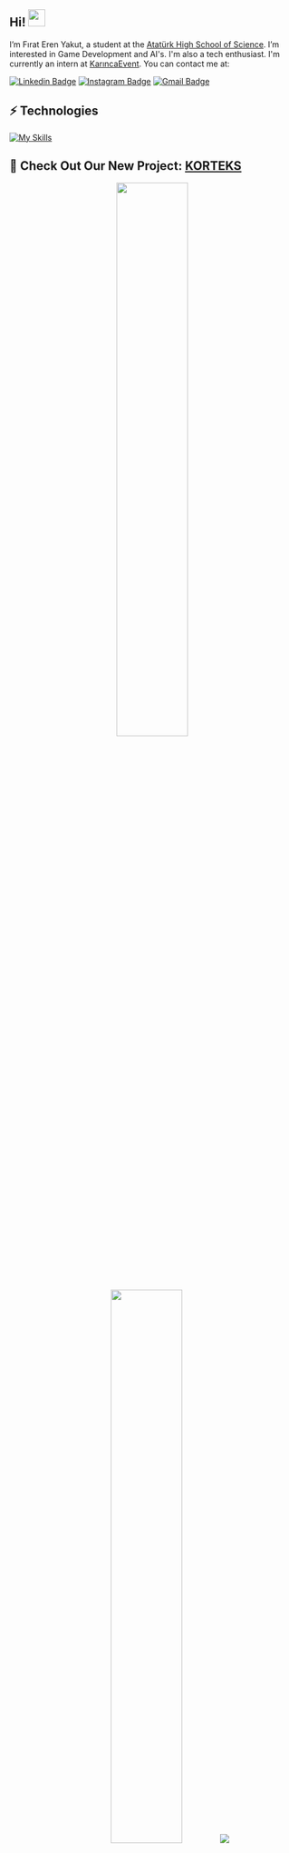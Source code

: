 ## Hi! <img src="https://raw.githubusercontent.com/aemmadi/aemmadi/master/wave.gif" width="30">

I’m Fırat Eren Yakut, a student at the <a href="https://iafl.meb.k12.tr/" target="_blank">Atatürk High School of Science</a>. I’m interested in Game Development and AI's. I'm also a tech enthusiast. I'm currently an intern at <a href="http://www.karincaevent.com" target="_blank">KarıncaEvent</a>. You can contact me at:

[![Linkedin Badge](https://img.shields.io/badge/-feyakut-blue?style=flat-square&logo=Linkedin&logoColor=white&link=https://www.linkedin.com/in/feyakut/)](https://www.linkedin.com/in/feyakut/)
[![Instagram Badge](https://img.shields.io/badge/-feyakut-purple?style=flat-square&logo=instagram&logoColor=white&link=https://instagram.com/feyakut/)](https://instagram.com/firaterenyakut)
[![Gmail Badge](https://img.shields.io/badge/-feyakut@gmail.com-c14438?style=flat-square&logo=Gmail&logoColor=white&link=mailto:feyakut@gmail.com)](mailto:feyakut@gmail.com)


## ⚡ Technologies


[![My Skills](https://skillicons.dev/icons?i=cs,unity,dotnet,discord,git,github,ps,pr,raspberrypi,visualstudio,vscode)](https://skillicons.dev)



## 🎉 Check Out Our New Project: <a href="https://korteks.dev/" target="_blank">KORTEKS</a>




<p align="center">
  <img height="50%" width="auto" src ="https://github-readme-stats.vercel.app/api?username=thexe0n&show_icons=true&count_private=true&theme=darcula&hide_border=true&hide=issues,contribs&bg_color=00000000">
  <img height="50%" width="auto" src ="https://github-readme-stats.vercel.app/api/top-langs/?username=thexe0n&layout=compact&hide_border=true&theme=darcula&bg_color=00000000&langs_count=6&hide=jupyter%20notebook,tex,css,php&exclude_repo=Pacman-AI">
  <img src ="https://github-readme-streak-stats.herokuapp.com?user=thexe0n&theme=darcula&hide_border=true&background=FFFFFF00">
  <br>
  <br>
</p>

